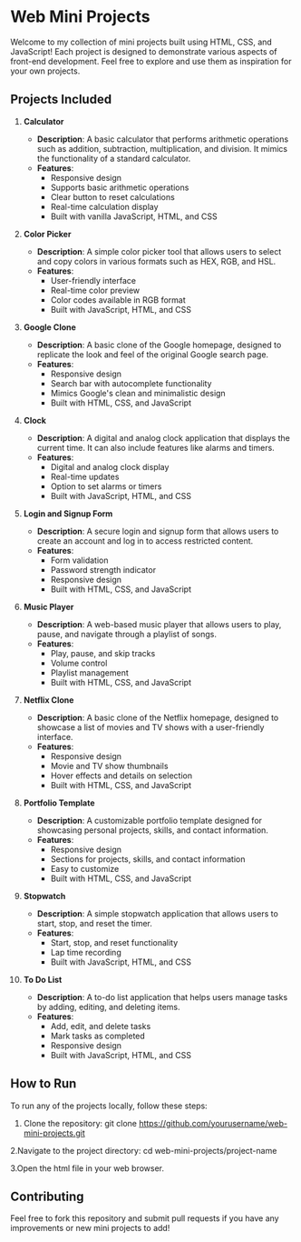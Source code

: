 # Web Mini Projects

Welcome to my collection of mini projects built using HTML, CSS, and JavaScript! Each project is designed to demonstrate various aspects of front-end development. Feel free to explore and use them as inspiration for your own projects.

## Projects Included

1. **Calculator**
   - **Description**: A basic calculator that performs arithmetic operations such as addition, subtraction, multiplication, and division. It mimics the functionality of a standard calculator.
   - **Features**:
     - Responsive design
     - Supports basic arithmetic operations
     - Clear button to reset calculations
     - Real-time calculation display
     - Built with vanilla JavaScript, HTML, and CSS

2. **Color Picker**
   - **Description**: A simple color picker tool that allows users to select and copy colors in various formats such as HEX, RGB, and HSL.
   - **Features**:
     - User-friendly interface
     - Real-time color preview
     - Color codes available in  RGB format
     - Built with JavaScript, HTML, and CSS

3. **Google Clone**
   - **Description**: A basic clone of the Google homepage, designed to replicate the look and feel of the original Google search page.
   - **Features**:
     - Responsive design
     - Search bar with autocomplete functionality
     - Mimics Google's clean and minimalistic design
     - Built with HTML, CSS, and JavaScript

4. **Clock**
   - **Description**: A digital and analog clock application that displays the current time. It can also include features like alarms and timers.
   - **Features**:
     - Digital and analog clock display
     - Real-time updates
     - Option to set alarms or timers
     - Built with JavaScript, HTML, and CSS

5. **Login and Signup Form**
   - **Description**: A secure login and signup form that allows users to create an account and log in to access restricted content.
   - **Features**:
     - Form validation
     - Password strength indicator
     - Responsive design
     - Built with HTML, CSS, and JavaScript

6. **Music Player**
   - **Description**: A web-based music player that allows users to play, pause, and navigate through a playlist of songs.
   - **Features**:
     - Play, pause, and skip tracks
     - Volume control
     - Playlist management
     - Built with HTML, CSS, and JavaScript

7. **Netflix Clone**
   - **Description**: A basic clone of the Netflix homepage, designed to showcase a list of movies and TV shows with a user-friendly interface.
   - **Features**:
     - Responsive design
     - Movie and TV show thumbnails
     - Hover effects and details on selection
     - Built with HTML, CSS, and JavaScript

8. **Portfolio Template**
   - **Description**: A customizable portfolio template designed for showcasing personal projects, skills, and contact information.
   - **Features**:
     - Responsive design
     - Sections for projects, skills, and contact information
     - Easy to customize
     - Built with HTML, CSS, and JavaScript

9. **Stopwatch**
   - **Description**: A simple stopwatch application that allows users to start, stop, and reset the timer.
   - **Features**:
     - Start, stop, and reset functionality
     - Lap time recording
     - Built with JavaScript, HTML, and CSS

10. **To Do List**
    - **Description**: A to-do list application that helps users manage tasks by adding, editing, and deleting items.
    - **Features**:
      - Add, edit, and delete tasks
      - Mark tasks as completed
      - Responsive design
      - Built with JavaScript, HTML, and CSS

## How to Run

To run any of the projects locally, follow these steps:
1. Clone the repository:
   git clone https://github.com/yourusername/web-mini-projects.git

2.Navigate to the project directory:
    cd web-mini-projects/project-name
    
3.Open the html file in your web browser.


## Contributing
Feel free to fork this repository and submit pull requests if you have any improvements or new mini projects to add!

